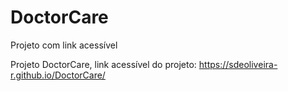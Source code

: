 # DoctorCare
Projeto com link acessível

Projeto DoctorCare, link acessível do projeto: https://sdeoliveira-r.github.io/DoctorCare/
